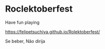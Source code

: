 ﻿# Roclektoberfest

Have fun playing

https://felipetsuchiya.github.io/Rolektoberfest/

Se beber, Não dirija
